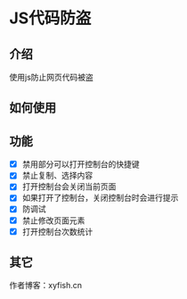 # JS代码防盗<br>
## 介绍<br>
使用js防止网页代码被盗

## 如何使用

<script src="./Code anti-theft 1.0.5.js"></script>

## 功能
- [x] 禁用部分可以打开控制台的快捷键
- [x] 禁止复制、选择内容
- [x] 打开控制台会关闭当前页面
- [x] 如果打开了控制台，关闭控制台时会进行提示
- [x] 防调试
- [x] 禁止修改页面元素
- [x] 打开控制台次数统计

## 其它
作者博客：xyfish.cn
